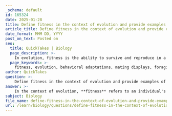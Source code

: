 ```yaml
---
_schema: default
id: 165324
date: 2025-01-28
title: Define fitness in the context of evolution and provide examples of behavioral adaptations that enhance fitness.
article_title: Define fitness in the context of evolution and provide examples of behavioral adaptations that enhance fitness.
date_format: MMM DD, YYYY
post_on_text: Posted on
seo:
  title: QuickTakes | Biology
  page_description: >-
    In evolution, fitness is the ability to survive and reproduce in a specific environment, often measured by the number of offspring produced. Behavioral adaptations such as mating displays, foraging strategies, migration, cooperative hunting, and parental care enhance individual fitness and are key components of natural selection.
  page_keywords: >-
    fitness, evolution, behavioral adaptations, mating displays, foraging strategies, migration, social behaviors, parental care, natural selection, reproductive success
author: QuickTakes
question: >-
    Define fitness in the context of evolution and provide examples of behavioral adaptations that enhance fitness.
answer: >-
    In the context of evolution, **fitness** refers to an individual's ability to survive and reproduce in a specific environment. It is often quantified by the number of offspring an individual produces over its lifetime, with higher fitness indicating a greater likelihood of passing on genes to the next generation. For example, a rabbit that can effectively evade predators and produce numerous offspring has higher fitness compared to one that is less adept at avoiding threats.\n\n### Examples of Behavioral Adaptations that Enhance Fitness\n\n1. **Mating Displays**: In many species, males exhibit elaborate courtship behaviors or displays to attract females. For instance, male peacocks fan out their colorful tail feathers and perform intricate dances. These displays can enhance fitness by increasing mating success, as females often prefer mates with more impressive traits.\n\n2. **Foraging Strategies**: Certain animals have developed specific foraging behaviors that maximize their food intake while minimizing risk. For example, some birds exhibit different foraging techniques based on the availability of food resources, such as changing from ground foraging to aerial hunting when insects are abundant. This adaptability can lead to greater survival and reproductive success.\n\n3. **Migration**: Many bird species migrate seasonally to exploit different resources. For example, the Arctic Tern migrates thousands of miles between breeding and wintering grounds, allowing it to access abundant food sources and favorable breeding conditions. This migratory behavior enhances fitness by ensuring that the birds can find optimal conditions for feeding and reproduction.\n\n4. **Social Behaviors**: In social species, behaviors such as cooperative hunting or group living can enhance individual fitness. For instance, wolves hunt in packs, which allows them to take down larger prey than they could alone, increasing the food available to the group and improving the survival rates of all members.\n\n5. **Parental Care**: Some species exhibit behaviors that enhance the survival of their offspring, such as building nests, guarding young, or teaching them essential survival skills. For example, many bird species will actively defend their nests from predators, which increases the likelihood that their chicks will survive to adulthood and reproduce.\n\nThese behavioral adaptations are shaped by natural selection, as individuals exhibiting traits that enhance their fitness are more likely to survive and reproduce, passing those advantageous traits to future generations.
subject: Biology
file_name: define-fitness-in-the-context-of-evolution-and-provide-examples-of-behavioral-adaptations-that-enhance-fitness.md
url: /learn/biology/questions/define-fitness-in-the-context-of-evolution-and-provide-examples-of-behavioral-adaptations-that-enhance-fitness
---
```


&nbsp;